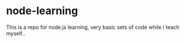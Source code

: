 node-learning
=============

This is a repo for node.js learning, very basic sets of code while I teach myself..
